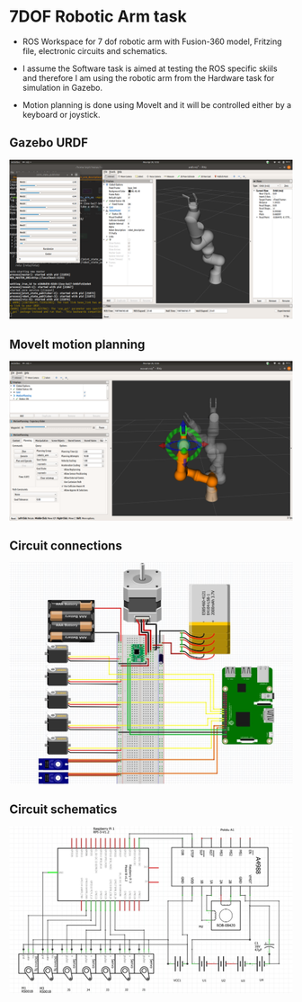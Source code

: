 # 7DOF Robotic Arm task

* ROS Workspace for 7 dof robotic arm with Fusion-360 model, Fritzing file, electronic circuits and schematics.

* I assume the Software task is aimed at testing the ROS specific skiils and therefore I am using the robotic arm from the Hardware task for simulation in Gazebo. 

* Motion planning is done using MoveIt and it will be controlled either by a keyboard or joystick.

## Gazebo URDF
![Gazebo URDF](model_and_circuit/robotic_arm_joint_state_publisher.png)

## MoveIt motion planning
![MoveIt motion planning](model_and_circuit/robotic_arm_motion_planning.png)

## Circuit connections
![Circuit connections](model_and_circuit/robotic_arm_circuit_connections.jpg)

## Circuit schematics
![Circuit schematics](model_and_circuit/robotic_arm_schematics.jpg)